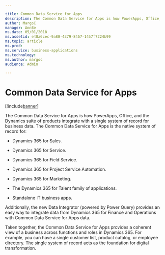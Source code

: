 ```yaml
---

title: Common Data Service for Apps
description: The Common Data Service for Apps is how PowerApps, Office, and the Dynamics suite of products integrate with a single system of record for business data.
author: MargoC
manager: AnnBe
ms.date: 05/01/2018
ms.assetid: e40a6cec-9a80-4379-8457-1457f7224b99
ms.topic: article
ms.prod: 
ms.service: business-applications
ms.technology: 
ms.author: margoc
audience: Admin

---
```

#  Common Data Service for Apps




[!include[banner](../../includes/banner.md)]

The Common Data Service for Apps is how PowerApps, Office, and the Dynamics
suite of products integrate with a single system of record for business data.
The Common Data Service for Apps is the native system of record for:

-   Dynamics 365 for Sales.

-   Dynamics 365 for Service.

-   Dynamics 365 for Field Service.

-   Dynamics 365 for Project Service Automation.

-   Dynamics 365 for Marketing.

-   The Dynamics 365 for Talent family of applications.

-   Standalone IT business apps.

Additionally, the new Data Integrator (powered by Power Query) provides an easy
way to integrate data from Dynamics 365 for Finance and Operations with Common
Data Service for Apps data.

Taken together, the Common Data Service for Apps provides a coherent view of a
business across functions and roles in Dynamics 365. For example, you can have a
single customer list, product catalog, or employee directory. The single system
of record acts as the foundation for digital transformation.